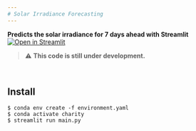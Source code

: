 ```yaml
---
# Solar Irradiance Forecasting
---
```


**Predicts the solar irradiance for 7 days ahead with Streamlit** [![Open in Streamlit](https://static.streamlit.io/badges/streamlit_badge_black_white.svg)](https://charity-class.streamlit.app/)
<br>

> :warning: **This code is still under development.**

<br>

## Install
```shell
$ conda env create -f environment.yaml
$ conda activate charity
$ streamlit run main.py
```

<br>

<!-- <img src="https://media.giphy.com/media/EMgM2jxa1FH8nf7Z4o/giphy.gif" width="600"> -->
